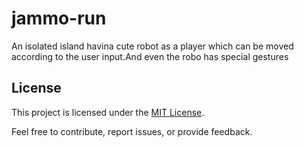 # jammo-run
An isolated island havina cute robot as a player which can be moved according to the user input.And even the robo has special gestures
## License

This project is licensed under the [MIT License](LICENSE).

Feel free to contribute, report issues, or provide feedback.

